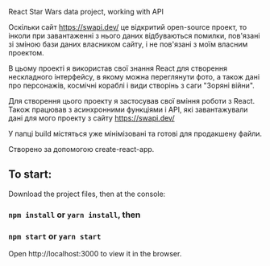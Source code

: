 React Star Wars data project, working with API

Оскільки сайт https://swapi.dev/ це відкритий open-source проект, то інколи 
при завантаженні з нього даних відбуваються помилки, пов'язані зі зміною 
бази даних власником сайту, і не пов'язані з моїм власним проектом.

В цьому проекті я використав свої знання React для створення нескладного інтерфейсу, в якому можна переглянути фото, 
а також дані про персонажів, космічні кораблі і види створінь з саги "Зоряні війни".

Для створення цього проекту я застосував свої вміння роботи з React.
Також працював з асинхронними функціями і API, які завантажували дані для мого 
проекту з сайту https://swapi.dev/

У папці build містяться уже мінімізовані та готові для продакшену файли.

Створено за допомогою create-react-app.

## To start:

Download the project files, then at the console: 

### `npm install` or `yarn install`, then

### `npm start` or `yarn start`

Open http://localhost:3000 to view it in the browser.
